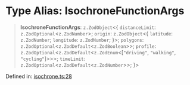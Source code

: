 # Type Alias: IsochroneFunctionArgs

> **IsochroneFunctionArgs**: `z.ZodObject`\<\{ `distanceLimit`: `z.ZodOptional`\<`z.ZodNumber`\>; `origin`: `z.ZodObject`\<\{ `latitude`: `z.ZodNumber`; `longitude`: `z.ZodNumber`; \}\>; `polygons`: `z.ZodOptional`\<`z.ZodDefault`\<`z.ZodBoolean`\>\>; `profile`: `z.ZodOptional`\<`z.ZodDefault`\<`z.ZodEnum`\<\[`"driving"`, `"walking"`, `"cycling"`\]\>\>\>; `timeLimit`: `z.ZodOptional`\<`z.ZodDefault`\<`z.ZodNumber`\>\>; \}\>

Defined in: [isochrone.ts:28](https://github.com/GeoDaCenter/openassistant/blob/2cb8f20a901f3385efeb40778248119c5e49db78/packages/osm/src/isochrone.ts#L28)
